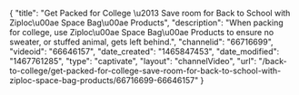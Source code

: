 {
    "title": "Get Packed for College \u2013 Save room for Back to School with Ziploc\u00ae Space Bag\u00ae Products",
    "description": "When packing for college, use Ziploc\u00ae Space Bag\u00ae Products to ensure no sweater, or stuffed animal, gets left behind.",
    "channelid": "66716699",
    "videoid": "66646157",
    "date_created": "1465847453",
    "date_modified": "1467761285",
    "type": "captivate",
    "layout": "channelVideo",
    "url": "\/back-to-college\/get-packed-for-college-save-room-for-back-to-school-with-ziploc-space-bag-products\/66716699-66646157"
}